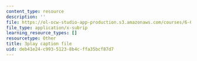 ```yaml
---
content_type: resource
description: ''
file: https://ol-ocw-studio-app-production.s3.amazonaws.com/courses/6-01sc-introduction-to-electrical-engineering-and-computer-science-i-spring-2011/deb41e24c99351238b4cffa35bcf87d7_dAZ-i9MsbRM.vtt
file_type: application/x-subrip
learning_resource_types: []
resourcetype: Other
title: 3play caption file
uid: deb41e24-c993-5123-8b4c-ffa35bcf87d7
---
```

